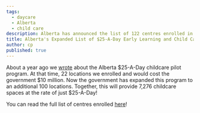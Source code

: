 ```yaml
---
tags:
  - daycare
  - Alberta
  - child care
description: Alberta has announced the list of 122 centres enrolled in the $25-A-Day childcare pilot program!
title: Alberta's Expanded List of $25-A-Day Early Learning and Child Care Centres!
author: cp
published: true
---
```

About a year ago we [wrote](http://blog.daycareiq.com/2017-Alberta-Childcare-Subsidy-Trial) about the Alberta $25-A-Day childcare pilot program.  At that time, 22 locations we enrolled and would cost the government $10 million.  Now the government has expanded this program to an additional 100 locations.  Together, this will provide 7,276 childcare spaces at the rate of just $25-A-Day!

You can read the full list of centres enrolled [here](https://www.alberta.ca/early-learning-child-care-centre-locations.aspx)!
